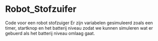 # Robot_Stofzuifer
Code voor een robot stofzuiger
Er zijn variabelen gesimuleerd zoals een timer, startknop en het batterij niveau zodat we kunnen 
simuleren wat er gebuerd als het batterij niveau omlaag gaat.
